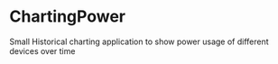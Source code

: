 # ChartingPower
Small Historical charting application to show power usage of different devices over time
